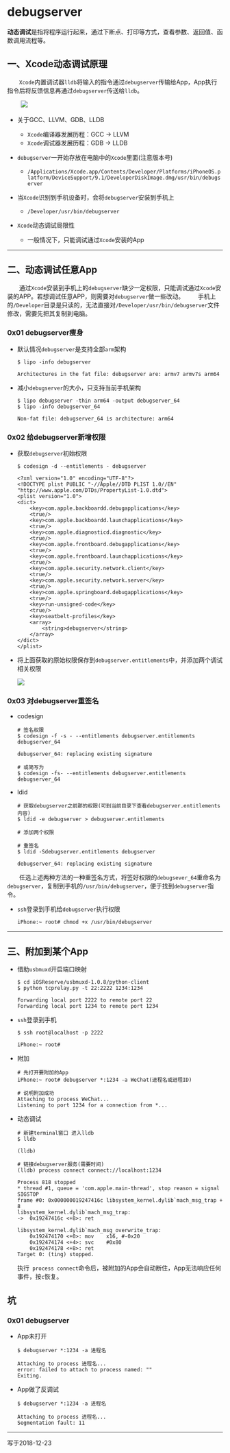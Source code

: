 
# debugserver

**动态调试**是指将程序运行起来，通过下断点、打印等方式，查看参数、返回值、函数调用流程等。

## 一、Xcode动态调试原理

　　`Xcode`内置调试器`lldb`将输入的指令通过`debugserver`传输给App，App执行指令后将反馈信息再通过`debugserver`传送给`lldb`。

　　
![](https://user-gold-cdn.xitu.io/2018/12/23/167da061cf611ade?w=777&h=255&f=png&s=35416)

- 关于GCC、LLVM、GDB、LLDB

    - `Xcode`编译器发展历程：GCC -> LLVM
    - `Xcode`调试器发展历程：GDB -> LLDB
    
- `debugserver`一开始存放在电脑中的`Xcode`里面(注意版本号)

    - `/Applications/Xcode.app/Contents/Developer/Platforms/iPhoneOS.platform/DeviceSupport/9.1/DeveloperDiskImage.dmg/usr/bin/debugserver`
    
- 当`Xcode`识别到手机设备时，会将`debugserver`安装到手机上
 
    - `/Developer/usr/bin/debugserver`

- `Xcode`动态调试局限性

    - 一般情况下，只能调试通过`Xcode`安装的App
    
---

## 二、动态调试任意App

　　通过`Xcode`安装到手机上的`debugserver`缺少一定权限，只能调试通过`Xcode`安装的APP。若想调试任意APP，则需要对`debugserver`做一些改动。
　　手机上的`/Developer`目录是只读的，无法直接对`/Developer/usr/bin/debugserver`文件修改，需要先把其复制到电脑。

### 0x01 debugserver瘦身

- 默认情况`debugserver`是支持全部`arm`架构
    
    ```
    $ lipo -info debugserver
    
    Architectures in the fat file: debugserver are: armv7 armv7s arm64 
    ```
- 减小`debugserver`的大小，只支持当前手机架构


    ```
    $ lipo debugserver -thin arm64 -output debugserver_64
    $ lipo -info debugserver_64 
    
    Non-fat file: debugserver_64 is architecture: arm64
    ```

### 0x02 给debugserver新增权限

- 获取`debugserver`初始权限

    ```
    $ codesign -d --entitlements - debugserver
    
    <?xml version="1.0" encoding="UTF-8"?>
    <!DOCTYPE plist PUBLIC "-//Apple//DTD PLIST 1.0//EN" "http://www.apple.com/DTDs/PropertyList-1.0.dtd">
    <plist version="1.0">
    <dict>
	    <key>com.apple.backboardd.debugapplications</key>
	    <true/>
	    <key>com.apple.backboardd.launchapplications</key>
	    <true/>
	    <key>com.apple.diagnosticd.diagnostic</key>
	    <true/>
	    <key>com.apple.frontboard.debugapplications</key>
	    <true/>
	    <key>com.apple.frontboard.launchapplications</key>
	    <true/>
	    <key>com.apple.security.network.client</key>
	    <true/>
	    <key>com.apple.security.network.server</key>
	    <true/>
	    <key>com.apple.springboard.debugapplications</key>
	    <true/>
	    <key>run-unsigned-code</key>
	    <true/>
	    <key>seatbelt-profiles</key>
	    <array>
		    <string>debugserver</string>
	    </array>
    </dict>
    </plist>
    ```

- 将上面获取的原始权限保存到`debugserver.entitlements`中，并添加两个调试相关权限

    ![](https://user-gold-cdn.xitu.io/2018/12/23/167da43164974a5b?w=503&h=336&f=png&s=71338)

### 0x03 对debugserver重签名

- codesign

    ```
    # 签名权限
    $ codesign -f -s - --entitlements debugserver.entitlements debugserver_64
    
    debugserver_64: replacing existing signature
    
    # 或简写为
    $ codesign -fs- --entitlements debugserver.entitlements debugserver_64
    ```
    
- ldid


    ```
    # 获取debugserver之前那的权限(可到当前目录下查看debugserver.entitlements内容)
    $ ldid -e debugserver > debugserver.entitlements
    
    # 添加两个权限
    
    # 重签名
    $ ldid -Sdebugserver.entitlements debugserver
    
    debugserver_64: replacing existing signature
    ```
　　任选上述两种方法的一种重签名方式，将签好权限的`debugsever_64`重命名为`debugserver`，复制到手机的`/usr/bin/debugserver`，便于找到`debugserver`指令。

- `ssh`登录到手机给`debugserver`执行权限


    ```
    iPhone:~ root# chmod +x /usr/bin/debugserver
    ``` 

---

## 三、附加到某个App

- 借助`usbmuxd`开启端口映射

    ```
    $ cd iOSReserve/usbmuxd-1.0.8/python-client
    $ python tcprelay.py -t 22:2222 1234:1234
    
    Forwarding local port 2222 to remote port 22
    Forwarding local port 1234 to remote port 1234
    ```
- `ssh`登录到手机

    ```
    $ ssh root@localhost -p 2222
    
    iPhone:~ root# 
    ```
- 附加

    ```
    # 先打开要附加的App
    iPhone:~ root# debugserver *:1234 -a WeChat(进程名或进程ID)
    
    # 说明附加成功
    Attaching to process WeChat...
    Listening to port 1234 for a connection from *...
    ```
- 动态调试

    ```
    # 新建terminal窗口 进入lldb
    $ lldb
    
    (lldb)
    
    # 链接debugserver服务(需要时间)
    (lldb) process connect connect://localhost:1234
    
    Process 818 stopped
    * thread #1, queue = 'com.apple.main-thread', stop reason = signal SIGSTOP
    frame #0: 0x000000019247416c libsystem_kernel.dylib`mach_msg_trap + 8
    libsystem_kernel.dylib`mach_msg_trap:
    ->  0x19247416c <+8>: ret    

    libsystem_kernel.dylib`mach_msg_overwrite_trap:
        0x192474170 <+0>: mov    x16, #-0x20
        0x192474174 <+4>: svc    #0x80
        0x192474178 <+8>: ret    
    Target 0: (ting) stopped.
    ```
    执行` process connect`命令后，被附加的App会自动断住，App无法响应任何事件，按`c`恢复。
    
## 坑

### 0x01 debugserver

- App未打开

    ```
    $ debugserver *:1234 -a 进程名
    
    Attaching to process 进程名...
    error: failed to attach to process named: "" 
    Exiting.
    ```
- App做了反调试

    ```
    $ debugserver *:1234 -a 进程名
    
    Attaching to process 进程名...
    Segmentation fault: 11
    ```

---
写于2018-12-23